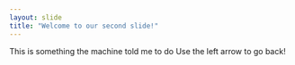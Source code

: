 ```yaml
---
layout: slide
title: "Welcome to our second slide!"
---
```

This is something the machine told me to do
Use the left arrow to go back!
